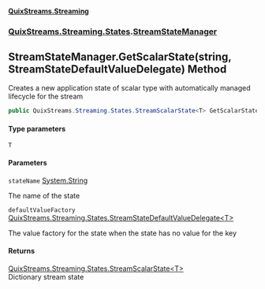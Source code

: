 #### [QuixStreams.Streaming](index.md 'index')
### [QuixStreams.Streaming.States](QuixStreams.Streaming.States.md 'QuixStreams.Streaming.States').[StreamStateManager](StreamStateManager.md 'QuixStreams.Streaming.States.StreamStateManager')

## StreamStateManager.GetScalarState<T>(string, StreamStateDefaultValueDelegate<T>) Method

Creates a new application state of scalar type with automatically managed lifecycle for the stream

```csharp
public QuixStreams.Streaming.States.StreamScalarState<T> GetScalarState<T>(string stateName, QuixStreams.Streaming.States.StreamStateDefaultValueDelegate<T> defaultValueFactory=null);
```
#### Type parameters

<a name='QuixStreams.Streaming.States.StreamStateManager.GetScalarState_T_(string,QuixStreams.Streaming.States.StreamStateDefaultValueDelegate_T_).T'></a>

`T`
#### Parameters

<a name='QuixStreams.Streaming.States.StreamStateManager.GetScalarState_T_(string,QuixStreams.Streaming.States.StreamStateDefaultValueDelegate_T_).stateName'></a>

`stateName` [System.String](https://docs.microsoft.com/en-us/dotnet/api/System.String 'System.String')

The name of the state

<a name='QuixStreams.Streaming.States.StreamStateManager.GetScalarState_T_(string,QuixStreams.Streaming.States.StreamStateDefaultValueDelegate_T_).defaultValueFactory'></a>

`defaultValueFactory` [QuixStreams.Streaming.States.StreamStateDefaultValueDelegate&lt;](StreamStateDefaultValueDelegate_T_(string).md 'QuixStreams.Streaming.States.StreamStateDefaultValueDelegate<T>(string)')[T](StreamStateManager.GetScalarState_T_(string,StreamStateDefaultValueDelegate_T_).md#QuixStreams.Streaming.States.StreamStateManager.GetScalarState_T_(string,QuixStreams.Streaming.States.StreamStateDefaultValueDelegate_T_).T 'QuixStreams.Streaming.States.StreamStateManager.GetScalarState<T>(string, QuixStreams.Streaming.States.StreamStateDefaultValueDelegate<T>).T')[&gt;](StreamStateDefaultValueDelegate_T_(string).md 'QuixStreams.Streaming.States.StreamStateDefaultValueDelegate<T>(string)')

The value factory for the state when the state has no value for the key

#### Returns
[QuixStreams.Streaming.States.StreamScalarState&lt;](StreamScalarState_T_.md 'QuixStreams.Streaming.States.StreamScalarState<T>')[T](StreamStateManager.GetScalarState_T_(string,StreamStateDefaultValueDelegate_T_).md#QuixStreams.Streaming.States.StreamStateManager.GetScalarState_T_(string,QuixStreams.Streaming.States.StreamStateDefaultValueDelegate_T_).T 'QuixStreams.Streaming.States.StreamStateManager.GetScalarState<T>(string, QuixStreams.Streaming.States.StreamStateDefaultValueDelegate<T>).T')[&gt;](StreamScalarState_T_.md 'QuixStreams.Streaming.States.StreamScalarState<T>')  
Dictionary stream state